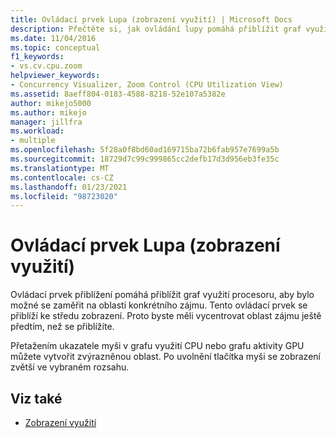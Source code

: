 ```yaml
---
title: Ovládací prvek Lupa (zobrazení využití) | Microsoft Docs
description: Přečtěte si, jak ovládání lupy pomáhá přiblížit graf využití procesoru, abyste se mohli zaměřit na oblasti konkrétního zájmu.
ms.date: 11/04/2016
ms.topic: conceptual
f1_keywords:
- vs.cv.cpu.zoom
helpviewer_keywords:
- Concurrency Visualizer, Zoom Control (CPU Utilization View)
ms.assetid: 8aeff804-0183-4588-8218-52e107a5382e
author: mikejo5000
ms.author: mikejo
manager: jillfra
ms.workload:
- multiple
ms.openlocfilehash: 5f28a0f8bd60ad169715ba72b6fab957e7699a5b
ms.sourcegitcommit: 18729d7c99c999865cc2defb17d3d956eb3fe35c
ms.translationtype: MT
ms.contentlocale: cs-CZ
ms.lasthandoff: 01/23/2021
ms.locfileid: "98723020"
---
```

# <a name="zoom-control-utilization-view"></a>Ovládací prvek Lupa (zobrazení využití)
Ovládací prvek přiblížení pomáhá přiblížit graf využití procesoru, aby bylo možné se zaměřit na oblasti konkrétního zájmu. Tento ovládací prvek se přiblíží ke středu zobrazení. Proto byste měli vycentrovat oblast zájmu ještě předtím, než se přiblížíte.

 Přetažením ukazatele myši v grafu využití CPU nebo grafu aktivity GPU můžete vytvořit zvýrazněnou oblast. Po uvolnění tlačítka myši se zobrazení zvětší ve vybraném rozsahu.

## <a name="see-also"></a>Viz také
- [Zobrazení využití](../profiling/utilization-view.md)